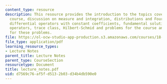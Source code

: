 ```yaml
---
content_type: resource
description: This resource provides the introduction to the topics covered in the
  course, discussion on measure and integration, distributions and Fourier transform,
  differential operators with constant coefficients, fundamental solutions and hypoellipticity,
  operators, trace class, Hilbert-Schmid and problems for the course and the solution
  for these problems.
file: https://ol-ocw-studio-app-production.s3.amazonaws.com/courses/18-155-differential-analysis-fall-2004/d7569c76af5fd5132b03d34b4db590e0_lecture_notes.pdf
file_type: application/pdf
learning_resource_types:
- Lecture Notes
parent_title: Lecture Notes
parent_type: CourseSection
resourcetype: Document
title: lecture_notes.pdf
uid: d7569c76-af5f-d513-2b03-d34b4db590e0
---
```

